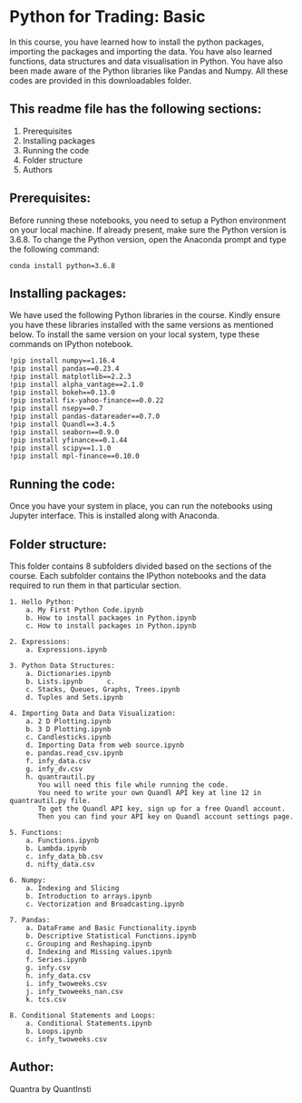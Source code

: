 # Python for Trading: Basic

In this course, you have learned how to install the python packages, importing the packages and importing the data. You have also learned functions, data structures and data visualisation in Python. You have also been made aware of the Python libraries like Pandas and Numpy. All these codes are provided in this downloadables folder.

## This readme file has the following sections:
1. Prerequisites
2. Installing packages
3. Running the code
4. Folder structure
5. Authors

## Prerequisites:
Before running these notebooks, you need to setup a Python environment on your local machine. If already present, make sure the Python version is 3.6.8. To change the Python version, open the Anaconda prompt and type the following command: 

	conda install python=3.6.8

## Installing packages:
We have used the following Python libraries in the course. Kindly ensure you have these libraries installed with the same versions as mentioned below. To install the same version on your local system, type these commands on IPython notebook.

    !pip install numpy==1.16.4
    !pip install pandas==0.23.4
    !pip install matplotlib==2.2.3
    !pip install alpha_vantage==2.1.0
    !pip install bokeh==0.13.0
    !pip install fix-yahoo-finance==0.0.22
    !pip install nsepy==0.7
    !pip install pandas-datareader==0.7.0
    !pip install Quandl==3.4.5
    !pip install seaborn==0.9.0
    !pip install yfinance==0.1.44
    !pip install scipy==1.1.0
    !pip install mpl-finance==0.10.0
  
## Running the code:
Once you have your system in place, you can run the notebooks using Jupyter interface. This is installed along with Anaconda.

## Folder structure:
This folder contains 8 subfolders divided based on the sections of the course. Each subfolder contains the IPython notebooks and the data required to run them in that particular section.

	1. Hello Python:
		a. My First Python Code.ipynb
		b. How to install packages in Python.ipynb
		c. How to install packages in Python.ipynb

	2. Expressions:
		a. Expressions.ipynb

	3. Python Data Structures:
		a. Dictionaries.ipynb
		b. Lists.ipynb		c. 
		c. Stacks, Queues, Graphs, Trees.ipynb
		d. Tuples and Sets.ipynb

	4. Importing Data and Data Visualization:
		a. 2 D Plotting.ipynb
		b. 3 D Plotting.ipynb
		c. Candlesticks.ipynb
		d. Importing Data from web source.ipynb
		e. pandas.read_csv.ipynb
		f. infy_data.csv
		g. infy_dv.csv
		h. quantrautil.py
		   You will need this file while running the code.
		   You need to write your own Quandl API key at line 12 in quantrautil.py file. 
		   To get the Quandl API key, sign up for a free Quandl account.
		   Then you can find your API key on Quandl account settings page.

	5. Functions:
		a. Functions.ipynb
		b. Lambda.ipynb
		c. infy_data_bb.csv
		d. nifty_data.csv
		
	6. Numpy:
		a. Indexing and Slicing
		b. Introduction to arrays.ipynb
		c. Vectorization and Broadcasting.ipynb

	7. Pandas:
		a. DataFrame and Basic Functionality.ipynb
		b. Descriptive Statistical Functions.ipynb
		c. Grouping and Reshaping.ipynb
		d. Indexing and Missing values.ipynb
		f. Series.ipynb
		g. infy.csv
		h. infy_data.csv
		i. infy_twoweeks.csv
		j. infy_twoweeks_nan.csv
		k. tcs.csv

	8. Conditional Statements and Loops:
		a. Conditional Statements.ipynb
		b. Loops.ipynb
		c. infy_twoweeks.csv

## Author:
Quantra by QuantInsti
